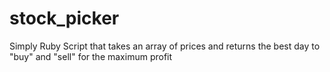 # stock_picker

Simply Ruby Script that takes an array of prices and returns the best day to "buy" and "sell" for the maximum profit

